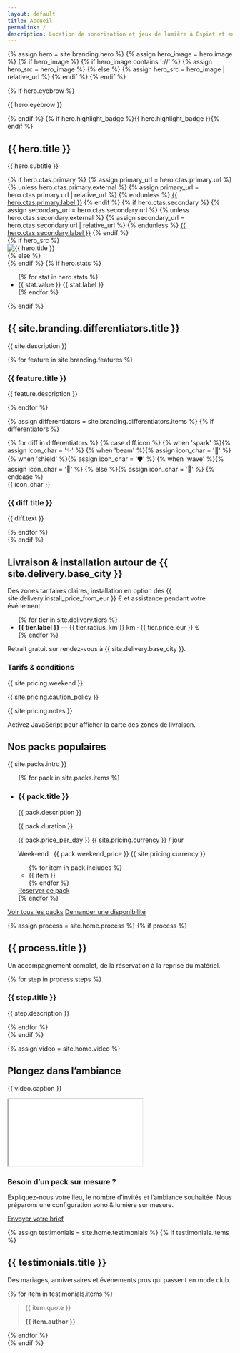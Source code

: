 ```yaml
---
layout: default
title: Accueil
permalink: /
description: Location de sonorisation et jeux de lumière à Espiet et en Gironde. Packs prêts à l’emploi, livraison par zones, installation en option.
---
```


{% assign hero = site.branding.hero %}
{% assign hero_image = hero.image %}
{% if hero_image %}
  {% if hero_image contains '://' %}
    {% assign hero_src = hero_image %}
  {% else %}
    {% assign hero_src = hero_image | relative_url %}
  {% endif %}
{% endif %}

<section class="hero">
  <div class="container hero-inner">
    <div class="hero-copy">
      {% if hero.eyebrow %}<p class="eyebrow">{{ hero.eyebrow }}</p>{% endif %}
      {% if hero.highlight_badge %}<span class="badge badge--glow">{{ hero.highlight_badge }}</span>{% endif %}
      <h1>{{ hero.title }}</h1>
      <p>{{ hero.subtitle }}</p>
      <div class="hero-actions">
        {% if hero.ctas.primary %}
          {% assign primary_url = hero.ctas.primary.url %}
          {% unless hero.ctas.primary.external %}
            {% assign primary_url = hero.ctas.primary.url | relative_url %}
          {% endunless %}
          <a class="button button--primary" href="{{ primary_url }}" {% if hero.ctas.primary.external %}target="_blank" rel="noopener"{% endif %}>{{ hero.ctas.primary.label }}</a>
        {% endif %}
        {% if hero.ctas.secondary %}
          {% assign secondary_url = hero.ctas.secondary.url %}
          {% unless hero.ctas.secondary.external %}
            {% assign secondary_url = hero.ctas.secondary.url | relative_url %}
          {% endunless %}
          <a class="button button--ghost" href="{{ secondary_url }}" {% if hero.ctas.secondary.external %}target="_blank" rel="noopener"{% endif %}>{{ hero.ctas.secondary.label }}</a>
        {% endif %}
      </div>
    </div>
    <div class="hero-visual">
      <div class="hero-visual__frame">
        {% if hero_src %}
        <div class="hero-visual__image">
          <img src="{{ hero_src }}" alt="{{ hero.title }}">
        </div>
        {% else %}
        <div class="hero-visual__image hero-visual__image--placeholder" aria-hidden="true"></div>
        {% endif %}
        {% if hero.stats %}
        <ul class="stat-group">
          {% for stat in hero.stats %}
          <li>
            <span class="stat-value">{{ stat.value }}</span>
            <span class="stat-label">{{ stat.label }}</span>
          </li>
          {% endfor %}
        </ul>
        {% endif %}
      </div>
    </div>
  </div>
</section>

<section class="section">
  <div class="container">
    <div class="section-header">
      <h2>{{ site.branding.differentiators.title }}</h2>
      <p class="muted">{{ site.description }}</p>
    </div>
    <div class="feature-grid">
      {% for feature in site.branding.features %}
      <article class="feature-card">
        <h3>{{ feature.title }}</h3>
        <p>{{ feature.description }}</p>
      </article>
      {% endfor %}
    </div>
  </div>
</section>

{% assign differentiators = site.branding.differentiators.items %}
{% if differentiators %}
<section class="section">
  <div class="container differentiators">
    {% for diff in differentiators %}
    {% case diff.icon %}
      {% when 'spark' %}{% assign icon_char = '✨' %}
      {% when 'beam' %}{% assign icon_char = '🔆' %}
      {% when 'shield' %}{% assign icon_char = '🛡' %}
      {% when 'wave' %}{% assign icon_char = '🌊' %}
      {% else %}{% assign icon_char = '🎵' %}
    {% endcase %}
    <article class="diff-card">
      <span class="diff-icon" aria-hidden="true">{{ icon_char }}</span>
      <h3>{{ diff.title }}</h3>
      <p class="muted">{{ diff.text }}</p>
    </article>
    {% endfor %}
  </div>
</section>
{% endif %}

<section class="section">
  <div class="container split-grid">
    <div>
      <div class="section-header">
        <h2>Livraison & installation autour de {{ site.delivery.base_city }}</h2>
        <p class="muted">Des zones tarifaires claires, installation en option dès {{ site.delivery.install_price_from_eur }} € et assistance pendant votre événement.</p>
      </div>
      <div class="note">
        <ul>
          {% for tier in site.delivery.tiers %}
          <li><strong>{{ tier.label }}</strong> — {{ tier.radius_km }} km · {{ tier.price_eur }} €</li>
          {% endfor %}
        </ul>
        <p class="muted">Retrait gratuit sur rendez-vous à {{ site.delivery.base_city }}.</p>
      </div>
      <div class="section-block">
        <div class="note">
          <h3>Tarifs & conditions</h3>
          <p>{{ site.pricing.weekend }}</p>
          <p>{{ site.pricing.caution_policy }}</p>
          <p>{{ site.pricing.notes }}</p>
        </div>
      </div>
    </div>
    <div>
      <div class="map-shell">
        <div id="map" class="map"
             data-center-lat="{{ site.delivery.center_lat }}"
             data-center-lng="{{ site.delivery.center_lng }}"
             data-tiers='{{ site.delivery.tiers | jsonify }}'
             data-city="{{ site.delivery.base_city }}">
          <noscript>Activez JavaScript pour afficher la carte des zones de livraison.</noscript>
        </div>
      </div>
    </div>
  </div>
</section>

<section class="section">
  <div class="container">
    <div class="section-header">
      <h2>Nos packs populaires</h2>
      <p class="muted">{{ site.packs.intro }}</p>
    </div>
    <ul class="cards">
      {% for pack in site.packs.items %}
      <li class="card">
        <h3>{{ pack.title }}</h3>
        <p class="muted">{{ pack.description }}</p>
        <span class="list-pill">{{ pack.duration }}</span>
        <p class="price">{{ pack.price_per_day }} {{ site.pricing.currency }} <span class="muted">/ jour</span></p>
        <p class="muted">Week-end : {{ pack.weekend_price }} {{ site.pricing.currency }}</p>
        <ul>
          {% for item in pack.includes %}
          <li>{{ item }}</li>
          {% endfor %}
        </ul>
        <a class="button button--primary" href="{{ site.forms.booking_google_form_url }}" target="_blank" rel="noopener">Réserver ce pack</a>
      </li>
      {% endfor %}
    </ul>
    <div class="section-actions">
      <a class="button button--ghost" href="{{ '/packs/' | relative_url }}">Voir tous les packs</a>
      <a class="button button--primary" href="{{ site.forms.booking_google_form_url }}" target="_blank" rel="noopener">Demander une disponibilité</a>
    </div>
  </div>
</section>

{% assign process = site.home.process %}
{% if process %}
<section class="section">
  <div class="container">
    <div class="section-header">
      <h2>{{ process.title }}</h2>
      <p class="muted">Un accompagnement complet, de la réservation à la reprise du matériel.</p>
    </div>
    <div class="process-steps">
      {% for step in process.steps %}
      <article class="process-step">
        <h3>{{ step.title }}</h3>
        <p class="muted">{{ step.description }}</p>
      </article>
      {% endfor %}
    </div>
  </div>
</section>
{% endif %}

{% assign video = site.home.video %}
<section class="section">
  <div class="container split-grid">
    <div>
      <div class="section-header">
        <h2>Plongez dans l’ambiance</h2>
        <p class="muted">{{ video.caption }}</p>
      </div>
      <div class="video-frame">
        <iframe title="Playlist YouTube" src="{{ video.playlist_url }}" loading="lazy" allowfullscreen referrerpolicy="strict-origin-when-cross-origin"></iframe>
      </div>
    </div>
    <div class="note">
      <h3>Besoin d’un pack sur mesure ?</h3>
      <p>Expliquez-nous votre lieu, le nombre d’invités et l’ambiance souhaitée. Nous préparons une configuration sono & lumière sur mesure.</p>
      <a class="button button--ghost" href="{{ site.forms.booking_google_form_url }}" target="_blank" rel="noopener">Envoyer votre brief</a>
    </div>
  </div>
</section>

{% assign testimonials = site.home.testimonials %}
{% if testimonials.items %}
<section class="section">
  <div class="container">
    <div class="section-header">
      <h2>{{ testimonials.title }}</h2>
      <p class="muted">Des mariages, anniversaires et événements pros qui passent en mode club.</p>
    </div>
    <div class="testimonials">
      {% for item in testimonials.items %}
      <blockquote class="testimonial">
        <p>{{ item.quote }}</p>
        <strong>{{ item.author }}</strong>
      </blockquote>
      {% endfor %}
    </div>
  </div>
</section>
{% endif %}
